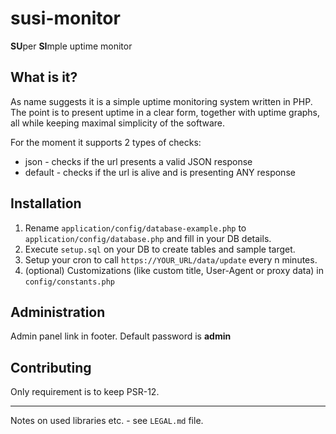 # susi-monitor
**SU**per **SI**mple uptime monitor

## What is it?
As name suggests it is a simple uptime monitoring system written in PHP.
The point is to present uptime in a clear form, together with uptime graphs, all while keeping
maximal simplicity of the software. 

For the moment it supports 2 types of checks:
- json - checks if the url presents a valid JSON response
- default - checks if the url is alive and is presenting ANY response

## Installation
1. Rename `application/config/database-example.php` to `application/config/database.php` and fill in your DB details.
2. Execute `setup.sql` on your DB to create tables and sample target.
3. Setup your cron to call `https://YOUR_URL/data/update` every n minutes.
4. (optional) Customizations (like custom title, User-Agent or proxy data) in `config/constants.php`

## Administration
Admin panel link in footer. Default password is **admin**

## Contributing
Only requirement is to keep PSR-12.

---
Notes on used libraries etc. - see `LEGAL.md` file.